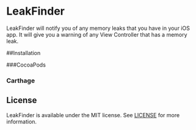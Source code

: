 # LeakFinder
LeakFinder will notify you of any memory leaks that you have in your iOS app.  It will give you a warning of any View Controller that has a memory leak. 

##Installation

###CocoaPods

### Carthage

## License
LeakFinder is available under the MIT license. See [LICENSE](LICENSE) for more information.

